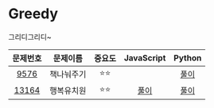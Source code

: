 # Greedy

그리디그리디~

<!-- <div align="center">

| Tables   |      Are      |  Cool |
| -------- | :-----------: | ----: |
| col 1 is | left-aligned  | $1600 |
| col 2 is |   centered    |   $12 |
| col 3 is | right-aligned |    $1 |

</div> -->

|문제번호|문제이름|중요도|JavaScript|Python|
| :-----: | :-----: | :-----: | :-----: | :-----: | 
| <a href="https://www.acmicpc.net/problem/9576" target="_blank">9576</a> |책나눠주기|⭐️⭐️|  | <a href="https://github.com/hyunjinee/Algorithm/blob/master/solved.ac/greedy/9576.py" target="_blank">풀이</a>|
|<a href="https://www.acmicpc.net/problem/13164" target="_blank">13164</a> | 행복유치원|⭐️⭐️|<a href="https://github.com/hyunjinee/Algorithm/blob/master/solved.ac/greedy/13164.js" target="_blank">풀이</a>|<a href="https://github.com/hyunjinee/Algorithm/blob/master/solved.ac/greedy/13164.py" target="_blank">풀이</a>